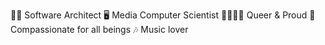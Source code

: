 👩‍💻 Software Architect
🖥️ Media Computer Scientist
🏳️‍🌈🏳️‍⚧️ Queer & Proud
🌱 Compassionate for all beings
🎶 Music lover

<!---
NetsphereArchitect/NetsphereArchitect is a ✨ special ✨ repository because its `README.md` (this file) appears on your GitHub profile.
You can click the Preview link to take a look at your changes.
--->
